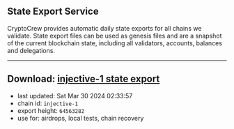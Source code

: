 ## State Export Service
CryptoCrew provides automatic daily state exports for all chains we validate. State export files can be used as genesis files and are a snapshot of the current blockchain state, including all validators, accounts, balances and delegations.

---
**Download: [injective-1 state export](https://dl-eu2.ccvalidators.com/SERVICE/injective/injective-1_export_64563282.json)**
---

- last updated: Sat Mar 30 2024 02:33:57
- chain id: `injective-1`
- export height: `64563282`
- use for: airdrops, local tests, chain recovery
